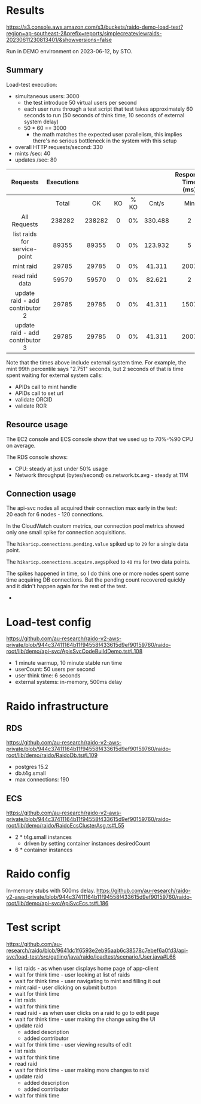 # Results

https://s3.console.aws.amazon.com/s3/buckets/raido-demo-load-test?region=ap-southeast-2&prefix=reports/simplecreateviewraids-20230611230813401/&showversions=false

Run in DEMO environment on 2023-06-12, by STO.

## Summary

Load-test execution:
* simultaneous users: 3000 
  * the test introduce 50 virtual users per second
  * each user runs through a test script that  test takes approximately 60 
  seconds to run (50 seconds of think time, 10 seconds of external system delay)
  * 50 * 60 == 3000
    * the math matches the expected user parallelism, this implies there's no
    serious bottleneck in the system with this setup
* overall HTTP requests/second: 330
* mints /sec: 40
* updates /sec: 80

|              Requests             | Executions |        |    |      |         | Response Time (ms) |          |          |          |          |      |      |         |
|:---------------------------------:|:----------:|:------:|:--:|:----:|:-------:|:------------------:|:--------:|:--------:|:--------:|:--------:|:----:|:----:|:-------:|
|                                   |    Total   |   OK   | KO | % KO |  Cnt/s  |         Min        | 50th pct | 75th pct | 95th pct | 99th pct |  Max | Mean | Std Dev |
|   All Requests                    |     238282 | 238282 |  0 |   0% | 330.488 |                  2 |       68 |     2010 |     2091 |     2308 | 4984 |  751 |     916 |
|   list raids for service-point    |      89355 |  89355 |  0 |   0% | 123.932 |                  5 |       30 |       70 |      248 |      698 | 2748 |   71 |     135 |
|   mint raid                       |      29785 |  29785 |  0 |   0% |  41.311 |               2007 |     2037 |     2074 |     2252 |     2751 | 4984 | 2077 |     141 |
|   read raid data                  |      59570 |  59570 |  0 |   0% |  82.621 |                  2 |       14 |       31 |      122 |      428 | 2479 |   37 |      92 |
|   update raid - add contributor 2 |      29785 |  29785 |  0 |   0% |  41.311 |               1507 |     1536 |     1572 |     1747 |     2228 | 4100 | 1575 |     138 |
|   update raid - add contributor 3 |      29785 |  29785 |  0 |   0% |  41.311 |               2007 |     2035 |     2071 |     2227 |     2610 | 3864 | 2069 |     111 |

Note that the times above include external system time. 
For example,  the mint 99th percentile says "2.751" seconds, but 2 seconds of 
that is time spent waiting for external system calls: 
* APIDs call to mint handle
* APIDs call to set url
* validate ORCID
* validate ROR


## Resource usage

The EC2 console and ECS console show that we used up to 70%-%90 CPU on average.

The RDS console shows:
* CPU: steady at just under 50% usage
* Network throughput (bytes/second) os.network.tx.avg - steady at 11M


## Connection usage

The api-svc nodes all acquired their connection max early in the test:  
20 each for 6 nodes - 120 connections.

In the CloudWatch custom metrics, our connection pool metrics showed only one
small spike for connection acquisitions.

The `hikaricp.connections.pending.value` spiked up to `29` for a single data 
point.

The `hikaricp.connections.acquire.avg`spiked to `40` ms for two data points.

The spikes happened in time, so I do think one or more nodes spent some time
acquiring DB connections.  But the pending count recovered quickly and it 
didn't happen again for the rest of the test.

* 
# Load-test config

https://github.com/au-research/raido-v2-aws-private/blob/944c37411164b11f94558f433615d9ef90159760/raido-root/lib/demo/api-svc/ApisSvcCodeBuildDemo.ts#L108

* 1 minute warmup, 10 minute stable run time
* userCount: 50 users per second
* user think time: 6 seconds
* external systems: in-memory, 500ms delay


# Raido infrastructure

## RDS 

https://github.com/au-research/raido-v2-aws-private/blob/944c37411164b11f94558f433615d9ef90159760/raido-root/lib/demo/raido/RaidoDb.ts#L109

* postgres 15.2
* db.t4g.small
* max connections: 190


## ECS

https://github.com/au-research/raido-v2-aws-private/blob/944c37411164b11f94558f433615d9ef90159760/raido-root/lib/demo/raido/RaidoEcsClusterAsg.ts#L55

* 2 * t4g.small instances
  * driven by setting container instances desiredCount
* 6 * container instances 


# Raido config

In-memory stubs with 500ms delay.
https://github.com/au-research/raido-v2-aws-private/blob/944c37411164b11f94558f433615d9ef90159760/raido-root/lib/demo/api-svc/ApiSvcEcs.ts#L186


# Test script

https://github.com/au-research/raido/blob/9641dc1f6593e2eb95aab6c38578c7ebef6a0fd3/api-svc/load-test/src/gatling/java/raido/loadtest/scenario/User.java#L66

* list raids - as when user displays home page of app-client
* wait for think time - user looking at list of raids
* wait for think time - user navigating to mint and filling it out
* mint raid - user clicking on submit button
* wait for think time 
* list raids
* wait for think time
* read raid - as when user clicks on a raid to go to edit page
* wait for think time - user making the change using the UI
* update raid
  * added description
  * added contributor
* wait for think time - user viewing results of edit
* list raids
* wait for think time
* read raid
* wait for think time - user making more changes to raid
* update raid
  * added description
  * added contributor
* wait for think time